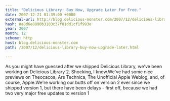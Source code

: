 ```yaml
---
title: "Delicious Library: Buy Now, Upgrade Later for Free."
date: 2007-12-21 01:39:00 +0000
external-url: http://blog.delicious-monster.com/2007/12/delicious-library-buy-now-upgrade-later.html
hash: 8a8d6e8890b3103c37f01dd1cf1f993e
year: 2007
month: 12
scheme: http
host: blog.delicious-monster.com
path: /2007/12/delicious-library-buy-now-upgrade-later.html

---
```


As you might have guessed after we shipped Delicious Library, we've been working on Delicious Library 2. Shocking, I know.We've had some nice previews on Theocacoa, Ars Technica, The Unofficial Apple Weblog, and, of course, Apple.We're working our butts off on version 2 ever since we shipped version 1, but there have been delays - first off, because we had two very major free updates to version 1
